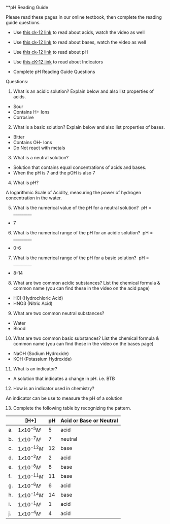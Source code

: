 **pH Reading Guide

  

Please read these pages in our online textbook, then complete the reading guide questions.  

-   Use [this ck-12 link](https://flexbooks.ck12.org/cbook/ck-12-chemistry-flexbook-2.0/r90/section/21.1/primary/lesson/properties-of-acids-chem) to read about acids, watch the video as well
    
-   Use [this ck-12 link](https://flexbooks.ck12.org/cbook/ck-12-chemistry-flexbook-2.0/r90/section/21.2/primary/lesson/properties-of-bases-chem) to read about bases, watch the video as well
    
-   Use [this ck-12 link](https://flexbooks.ck12.org/cbook/ck-12-chemistry-flexbook-2.0/r90/section/21.9/primary/lesson/the-ph-scale-chem) to read about pH
    
-   Use [this cK-12 link](https://flexbooks.ck12.org/cbook/ck-12-chemistry-flexbook-2.0/r90/section/21.20/primary/lesson/indicators-chem) to read about Indicators 
    
-   Complete pH Reading Guide Questions 
    

  

Questions:

1.  What is an acidic solution? Explain below and also list properties of acids.
    

- Sour
- Contains H+ Ions
- Corrosive
  

2.  What is a basic solution? Explain below and also list properties of bases.
    

- Bitter
- Contains OH- Ions
- Do Not react with metals

3.  What is a neutral solution?  
    

- Solution that contains equal concentrations of acids and bases.
- When the pH is 7 and the pOH is also 7

4.  What is pH?
    

A logarithmic Scale of Acidity, measuring the power of hydrogen concentration in the water.
  

5.  What is the numerical value of the pH for a neutral solution?  pH = _________
    

- 7

6.  What is the numerical range of the pH for an acidic solution?  pH = _________
    

- 0-6

7.  What is the numerical range of the pH for a basic solution?  pH = _________
    

- 8-14

8.  What are two common acidic substances? List the chemical formula & common name (you can find these in the video on the acid page)
    

- HCl (Hydrochloric Acid)
- HNO3 (Nitric Acid)

9.  What are two common neutral substances?
    

- Water
- Blood

10.  What are two common basic substances? List the chemical formula & common name (you can find these in the video on the bases page)
    

- NaOH (Sodium Hydroxide)
- KOH (Potassium Hydroxide)
  
11.  What is an indicator? 
    

- A solution that indicates a change in pH. i.e. BTB

12.  How is an indicator used in chemistry?
    

An indicator can be use to measure the pH of a solution

13.  Complete the following table by recognizing the pattern.
    

  
|     | [H+]             | pH  | Acid or Base or Neutral |
| --- | ---------------- | --- | ----------------------- |
| a.  | $1 x 10^{-5} M$  | 5   | acid                    |
| b.  | $1 x 10^{-7} M$  | 7   | neutral                 |
| c.  | $1 x10^{-12} M$  | 12  | base                    |
| d.  | $1 x10^{-2} M$   | 2   | acid                    |
| e.  | $1 x10^{-8} M$   | 8   | base                    |
| f.  | $1 x 10^{-11} M$ | 11  | base                    |
| g.  | $1 x10^{-6} M$   | 6   | acid                    |
| h.  | $1 x 10^{-14} M$ | 14  | base                    |
| i.  | $1 x 10^{-1} M$  | 1   | acid                    |
| j.  | $1 x10^{-4} M$   | 4   | acid                    |
